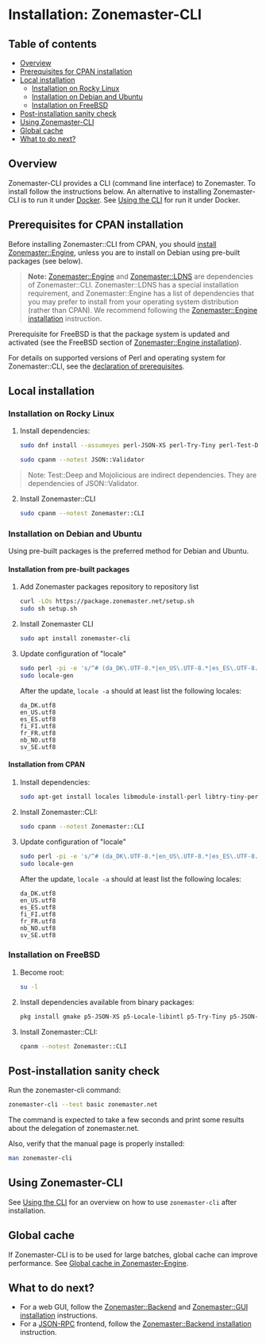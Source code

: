 # Installation: Zonemaster-CLI

## Table of contents

* [Overview](#overview)
* [Prerequisites for CPAN installation](#prerequisites-for-cpan-installation)
* [Local installation](#local-installation)
  * [Installation on Rocky Linux](#installation-on-rocky-linux)
  * [Installation on Debian and Ubuntu](#installation-on-debian-and-ubuntu)
  * [Installation on FreeBSD](#installation-on-freebsd)
* [Post-installation sanity check](#post-installation-sanity-check)
* [Using Zonemaster-CLI](#using-zonemaster-cli)
* [Global cache](#global-cache)
* [What to do next?](#what-to-do-next)


## Overview

Zonemaster-CLI provides a CLI (command line interface) to Zonemaster. To install
follow the instructions below. An alternative to installing Zonemaster-CLI is to
run it under [Docker]. See [Using the CLI] for run it under Docker.


## Prerequisites for CPAN installation

Before installing Zonemaster::CLI from CPAN, you should [install
Zonemaster::Engine][Zonemaster::Engine installation], unless you are
to install on Debian using pre-built packages (see below).

> **Note:** [Zonemaster::Engine] and [Zonemaster::LDNS] are dependencies of
> Zonemaster::CLI. Zonemaster::LDNS has a special installation requirement,
> and Zonemaster::Engine has a list of dependencies that you may prefer to
> install from your operating system distribution (rather than CPAN).
> We recommend following the [Zonemaster::Engine installation] instruction.

Prerequisite for FreeBSD is that the package system is updated and activated
(see the FreeBSD section of [Zonemaster::Engine installation]).

For details on supported versions of Perl and operating system for
Zonemaster::CLI, see the [declaration of prerequisites].


## Local installation

### Installation on Rocky Linux

1) Install dependencies:

   ```sh
   sudo dnf install --assumeyes perl-JSON-XS perl-Try-Tiny perl-Test-Deep perl-Mojolicious
   ```

   ```sh
   sudo cpanm --notest JSON::Validator
   ```

> Note: Test::Deep and Mojolicious are indirect dependencies. They are dependencies
> of JSON::Validator.

2) Install Zonemaster::CLI

   ```sh
   sudo cpanm --notest Zonemaster::CLI
   ```


### Installation on Debian and Ubuntu

Using pre-built packages is the preferred method for Debian and Ubuntu.

#### Installation from pre-built packages

1) Add Zonemaster packages repository to repository list
   ```sh
   curl -LOs https://package.zonemaster.net/setup.sh
   sudo sh setup.sh
   ```
2) Install Zonemaster CLI
   ```sh
   sudo apt install zonemaster-cli
   ```
3) Update configuration of "locale"

   ```sh
   sudo perl -pi -e 's/^# (da_DK\.UTF-8.*|en_US\.UTF-8.*|es_ES\.UTF-8.*|fi_FI\.UTF-8.*|fr_FR\.UTF-8.*|nb_NO\.UTF-8.*|sv_SE\.UTF-8.*)/$1/' /etc/locale.gen
   sudo locale-gen
   ```

   After the update, `locale -a` should at least list the following locales:
   ```
   da_DK.utf8
   en_US.utf8
   es_ES.utf8
   fi_FI.utf8
   fr_FR.utf8
   nb_NO.utf8
   sv_SE.utf8
   ```

#### Installation from CPAN

1) Install dependencies:

   ```sh
   sudo apt-get install locales libmodule-install-perl libtry-tiny-perl libjson-validator-perl
   ```

2) Install Zonemaster::CLI:

   ```sh
   sudo cpanm --notest Zonemaster::CLI
   ```
3) Update configuration of "locale"

   ```sh
   sudo perl -pi -e 's/^# (da_DK\.UTF-8.*|en_US\.UTF-8.*|es_ES\.UTF-8.*|fi_FI\.UTF-8.*|fr_FR\.UTF-8.*|nb_NO\.UTF-8.*|sv_SE\.UTF-8.*)/$1/' /etc/locale.gen
   sudo locale-gen
   ```

   After the update, `locale -a` should at least list the following locales:
   ```
   da_DK.utf8
   en_US.utf8
   es_ES.utf8
   fi_FI.utf8
   fr_FR.utf8
   nb_NO.utf8
   sv_SE.utf8
   ```

### Installation on FreeBSD

1) Become root:

   ```sh
   su -l
   ```

2) Install dependencies available from binary packages:

   ```sh
   pkg install gmake p5-JSON-XS p5-Locale-libintl p5-Try-Tiny p5-JSON-Validator
   ```

3) Install Zonemaster::CLI:

   ```sh
   cpanm --notest Zonemaster::CLI
   ```

## Post-installation sanity check

Run the zonemaster-cli command:

```sh
zonemaster-cli --test basic zonemaster.net
```

The command is expected to take a few seconds and print some results about the
delegation of zonemaster.net.

Also, verify that the manual page is properly installed:

```sh
man zonemaster-cli
```


## Using Zonemaster-CLI

See [Using the CLI] for an overview on how to use `zonemaster-cli` after
installation.


## Global cache

If Zonemaster-CLI is to be used for large batches, global cache can improve
performance. See [Global cache in Zonemaster-Engine].


## What to do next?

 * For a web GUI, follow the [Zonemaster::Backend][Zonemaster::Backend
   installation] and [Zonemaster::GUI installation] instructions.
 * For a [JSON-RPC][JSON-RPC API] frontend, follow the [Zonemaster::Backend
   installation] instruction.


[Declaration of prerequisites]:                   prerequisites.md
[Docker]:                                         https://en.wikipedia.org/wiki/Docker_(software)
[Global cache in Zonemaster-Engine]:              ../configuration/global-cache.md
[JSON-RPC API]:                                   ../using/backend/rpcapi-reference.md
[Using the CLI]:                                  ../using/cli.md
[Zonemaster::Backend installation]:               zonemaster-backend.md
[Zonemaster::Engine installation]:                zonemaster-engine.md
[Zonemaster::Engine]:                             https://github.com/zonemaster/zonemaster-engine/blob/master/README.md
[Zonemaster::GUI installation]:                   zonemaster-gui.md
[Zonemaster::LDNS]:                               https://github.com/zonemaster/zonemaster-ldns/blob/master/README.md
